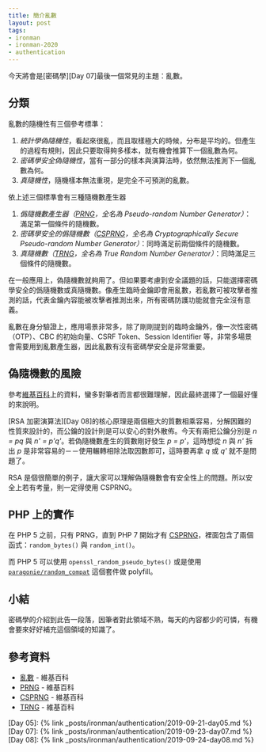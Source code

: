```yaml
---
title: 簡介亂數
layout: post
tags:
- ironman
- ironman-2020
- authentication
---
```


今天將會是[密碼學][Day 07]最後一個常見的主題：亂數。

## 分類

亂數的隨機性有三個參考標準：

1. *統計學偽隨機性*，看起來很亂，而且取樣極大的時候，分布是平均的。但產生的過程有規則，因此只要取得夠多樣本，就有機會推算下一個亂數為何。
2. *密碼學安全偽隨機性*，當有一部分的樣本與演算法時，依然無法推測下一個亂數為何。
3. *真隨機性*，隨機樣本無法重現，是完全不可預測的亂數。

依上述三個標準會有三種隨機數產生器

1. *僞隨機數產生器（[PRNG][]，全名為 *Pseudo-random Number Generator*）*：滿足第一個條件的隨機數。
2. *密碼學安全的僞隨機數（[CSPRNG][]，全名為 *Cryptographically Secure Pseudo-random Number Generator*）*：同時滿足前兩個條件的隨機數。
3. *真隨機數（[TRNG][]，全名為 *True Random Number Generator*）*：同時滿足三個條件的隨機數。

在一般應用上，偽隨機數就夠用了。但如果要考慮到安全議題的話，只能選擇密碼學安全的僞隨機數或真隨機數。像產生臨時金鑰即會用亂數，若亂數可被攻擊者推測的話，代表金鑰內容能被攻擊者推測出來，所有密碼防護功能就會完全沒有意義。

亂數在身分驗證上，應用場景非常多，除了剛剛提到的臨時金鑰外，像一次性密碼（OTP）、CBC 的初始向量、CSRF Token、Session Identifier 等，非常多場景會需要用到亂數產生器，因此亂數有沒有密碼學安全是非常重要。

## 偽隨機數的風險

參考[維基百科](https://zh.wikipedia.org/wiki/%E9%9A%8F%E6%9C%BA%E6%95%B0%E7%94%9F%E6%88%90%E5%99%A8%E6%94%BB%E5%87%BB)上的資料，蠻多對筆者而言都很難理解，因此最終選擇了一個最好懂的來說明。

[RSA 加密演算法][Day 08]的核心原理是兩個極大的質數相乘容易，分解困難的性質來設計的，而公鑰的設計則是可以安心的對外散佈。今天有兩把公鑰分別是 *n = pq* 與 *n' = p'q'*。若偽隨機數產生的質數剛好發生 *p = p'*，這時想從 *n* 與 *n'* 拆出 *p* 是非常容易的－－使用輾轉相除法取因數即可，這時要再拿 *q* 或 *q'* 就不是問題了。

RSA 是個很簡單的例子，讓大家可以理解偽隨機數會有安全性上的問題。所以安全上若有考量，則一定得使用 CSPRNG。

## PHP 上的實作

在 PHP 5 之前，只有 PRNG，直到 PHP 7 開始才有 [CSPRNG](https://www.php.net/manual/en/book.csprng.php)，裡面包含了兩個函式：`random_bytes()` 與 `random_int()`。

而 PHP 5 可以使用 `openssl_random_pseudo_bytes()` 或是使用 [`paragonie/random_compat`](https://github.com/paragonie/random_compat) 這個套件做 polyfill。

## 小結

密碼學的介紹到此告一段落，因筆者對此領域不熟，每天的內容都少的可憐，有機會要來好好補充這個領域的知識了。

## 參考資料

* [亂數][] - 維基百科
* [PRNG][] - 維基百科
* [CSPRNG][] - 維基百科
* [TRNG][] - 維基百科

[亂數]: https://zh.wikipedia.org/wiki/%E9%9A%8F%E6%9C%BA%E6%95%B0
[PRNG]: https://zh.wikipedia.org/wiki/%E4%BC%AA%E9%9A%8F%E6%9C%BA%E6%95%B0%E7%94%9F%E6%88%90%E5%99%A8
[CSPRNG]: https://zh.wikipedia.org/wiki/%E5%AF%86%E7%A0%81%E5%AD%A6%E5%AE%89%E5%85%A8%E4%BC%AA%E9%9A%8F%E6%9C%BA%E6%95%B0%E7%94%9F%E6%88%90%E5%99%A8
[TRNG]: https://zh.wikipedia.org/wiki/%E7%A1%AC%E4%BB%B6%E9%9A%8F%E6%9C%BA%E6%95%B0%E7%94%9F%E6%88%90%E5%99%A8

[Day 05]: {% link _posts/ironman/authentication/2019-09-21-day05.md %}
[Day 07]: {% link _posts/ironman/authentication/2019-09-23-day07.md %}
[Day 08]: {% link _posts/ironman/authentication/2019-09-24-day08.md %}
 